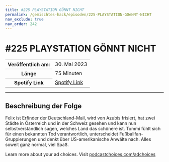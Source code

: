 ```yaml
---
title: #225 PLAYSTATION GÖNNT NICHT
permalink: /gemischtes-hack/episoden/225-PLAYSTATION-GOeNNT-NICHT
nav_exclude: true
nav_order: 242
---
```


# #225 PLAYSTATION GÖNNT NICHT
<table class="resp-table dcf-table dcf-table-responsive dcf-table-bordered dcf-table-striped dcf-w-100%">
                    <tbody>
                        <tr>
                            <th scope="row">Veröffentlich am:</th>
                            <td data-label="Veröffentlich am:">30. Mai 2023</td>
                        </tr>
                        <tr>
                            <th scope="row">Länge </th>
                            <td data-label="Länge ">75 Minuten</td>
                        </tr><tr>
                                <th scope="row">Spotify Link</th>
                                <td data-label="Spotify Link"><a href="https://open.spotify.com/episode/0ZCFEqaF5Briv5iAOaqqSn">Spotify Link</a></td>
                            </tr></tbody>
                </table>

***

## Beschreibung der Folge

<div>
<p>Felix ist Erfinder der Deutschland-Mail, wird von Azubis frisiert, hat zwei Städte in Österreich und in der Schweiz gesehen und kann nun selbstverständlich sagen, welches Land das schönere ist. Tommi fühlt sich für einen bekannten Tod verantwortlich, unterscheidet Fußballfan-Gruppierungen und denkt über US-amerikanische Anwälte nach. Alles soweit ganz normal, viel Spaß.</p><p> </p><p>Learn more about your ad choices. Visit <a href="https://podcastchoices.com/adchoices" rel="nofollow">podcastchoices.com/adchoices</a></p>  
</div>

